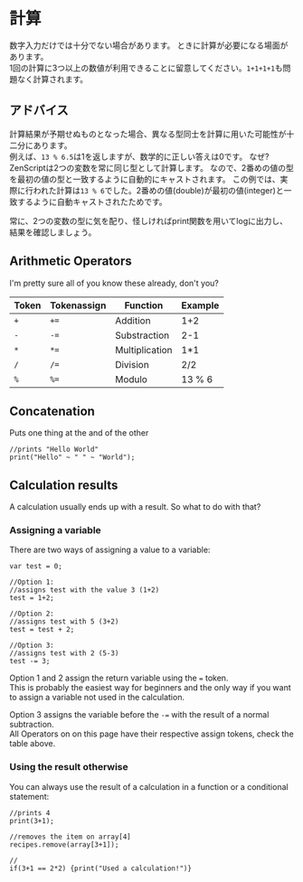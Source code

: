 # 計算

数字入力だけでは十分でない場合があります。 ときに計算が必要になる場面があります。  
1回の計算に3つ以上の数値が利用できることに留意してください。`1+1+1+1`も問題なく計算されます。

## アドバイス

計算結果が予期せぬものとなった場合、異なる型同士を計算に用いた可能性が十二分にあります。  
例えば、`13 % 6.5`は1を返しますが、数学的に正しい答えは0です。 なぜ? ZenScriptは2つの変数を常に同じ型として計算します。 なので、2番めの値の型を最初の値の型と一致するように自動的にキャストされます。 この例では、実際に行われた計算は`13 % 6`でした。2番めの値(double)が最初の値(integer)と一致するように自動キャストされたためです。

常に、2つの変数の型に気を配り、怪しければprint関数を用いてlogに出力し、結果を確認しましょう。

## Arithmetic Operators

I'm pretty sure all of you know these already, don't you?

| Token | Tokenassign | Function       | Example |
| ----- | ----------- | -------------- | ------- |
| `+`   | `+=`        | Addition       | 1+2     |
| `-`   | `-=`        | Substraction   | 2-1     |
| `*`   | `*=`        | Multiplication | 1*1     |
| `/`   | `/=`        | Division       | 2/2     |
| `%`   | `%=`        | Modulo         | 13 % 6  |

## Concatenation

Puts one thing at the and of the other

```zenscript
//prints "Hello World"
print("Hello" ~ " " ~ "World");
```

## Calculation results

A calculation usually ends up with a result. So what to do with that?

### Assigning a variable

There are two ways of assigning a value to a variable:

```zenscript
var test = 0;

//Option 1:
//assigns test with the value 3 (1+2)
test = 1+2;

//Option 2:
//assigns test with 5 (3+2)
test = test + 2;

//Option 3:
//assigns test with 2 (5-3)
test -= 3;
```

Option 1 and 2 assign the return variable using the `=` token.  
This is probably the easiest way for beginners and the only way if you want to assign a variable not used in the calculation.

Option 3 assigns the variable before the `-=` with the result of a normal subtraction.  
All Operators on on this page have their respective assign tokens, check the table above.

### Using the result otherwise

You can always use the result of a calculation in a function or a conditional statement:

```zenscript
//prints 4
print(3+1);

//removes the item on array[4]
recipes.remove(array[3+1]);

//
if(3+1 == 2*2) {print("Used a calculation!")}
```